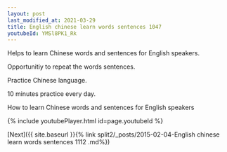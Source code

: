 ```yaml
---
layout: post
last_modified_at: 2021-03-29
title: English chinese learn words sentences 1047 
youtubeId: YMSl8PK1_Rk
---
```

 
 
Helps to learn Chinese words and sentences for English speakers.

Opportunitiy to repeat the words sentences. 

Practice Chinese language. 
 
10 minutes practice every day. 
 
How to learn Chinese words and sentences for English speakers 
 
{% include youtubePlayer.html id=page.youtubeId %}
 
 
[Next]({{ site.baseurl }}{% link  split2/_posts/2015-02-04-English chinese learn words sentences 1112 .md%})
 
